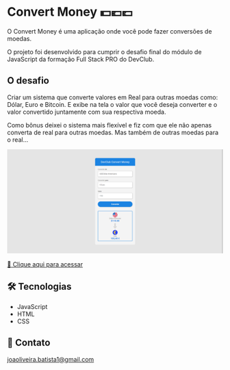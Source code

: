 # Convert Money 💵💶💷

O Convert Money é uma aplicação onde você pode fazer conversões de moedas.

O projeto foi desenvolvido para cumprir o desafio final do módulo de JavaScript da formação Full Stack PRO do DevClub.

## O desafio

Criar um sistema que converte valores em Real para outras moedas como: Dólar, Euro e Bitcoin. E exibe na tela o valor que você deseja converter e o valor convertido juntamente com sua respectiva moeda.

Como bônus deixei o sistema mais flexível e fiz com que ele não apenas converta de real para outras moedas. Mas também de outras moedas para o real...

![preview](./.github/preview.png)

[ 🔗 Clique aqui para acessar](https://joaoliveirapb.github.io/convert-money/)

## 🛠️ Tecnologias

- JavaScript
- HTML
- CSS
## 💙 Contato

joaoliveira.batista1@gmail.com
